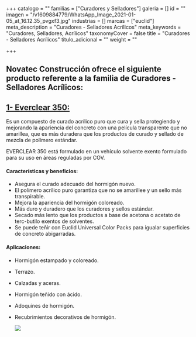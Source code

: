 +++
catalogo = ""
familias = ["Curadores y Selladores"]
galeria = []
id = ""
imagen = "/v1609884779/WhatsApp_Image_2021-01-05_at_16.12.35_pvgxf3.jpg"
industrias = []
marcas = ["euclid"]
meta_description = "Curadores - Selladores Acrílicos"
meta_keywords = "Curadores, Selladores, Acrílicos"
taxonomyCover = false
title = "Curadores - Selladores Acrílicos"
titulo_adicional = ""
weight = ""

+++
## Novatec Construcción ofrece el siguiente producto referente a la familia de Curadores - Selladores Acrílicos:

## [**1- Everclear 350:**](https://www.euclidchemical.com/products/construction-products/curing-sealing-compounds/solvent-based-acrylic/everclear-350/)

Es un compuesto de curado acrílico puro que cura y sella protegiendo y mejorando la apariencia del concreto con una película transparente que no amarillea, que es más duradera que los productos de curado y sellado de mezcla de polímero estándar.

EVERCLEAR 350 está formulado en un vehículo solvente exento formulado para su uso en áreas reguladas por COV.

#### **Características y beneficios:**

* Asegura el curado adecuado del hormigón nuevo.
* El polímero acrílico puro garantiza que no se amarillee y un sello más transpirable.
* Mejora la apariencia del hormigón coloreado.
* Más duro y duradero que los curadores y sellos estándar.
* Secado más lento que los productos a base de acetona o acetato de terc-butilo exentos de solventes.
* Se puede teñir con Euclid Universal Color Packs para igualar superficies de concreto abigarradas.

#### **Aplicaciones:**

* Hormigón estampado y coloreado.
* Terrazo.
* Calzadas y aceras.
* Hormigón teñido con ácido.
* Adoquines de hormigón.
* Recubrimientos decorativos de hormigón.

  ![](https://res.cloudinary.com/drnun7bay/image/upload/v1609885173/WhatsApp_Image_2021-01-05_at_16.12.35_l22t66.jpg)